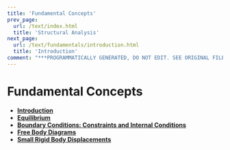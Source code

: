 ```yaml
---
title: 'Fundamental Concepts'
prev_page:
  url: /text/index.html
  title: 'Structural Analysis'
next_page:
  url: /text/fundamentals/introduction.html
  title: 'Introduction'
comment: "***PROGRAMMATICALLY GENERATED, DO NOT EDIT. SEE ORIGINAL FILES IN /content***"
---
```

# Fundamental Concepts

* **[Introduction](introduction)**
* **[Equilibrium](equilibrium)**
* **[Boundary Conditions: Constraints and Internal Conditions](boundary-conditions)**
* **[Free Body Diagrams](free-body-diagrams)**
* **[Small Rigid Body Displacements](small-displacements)**
